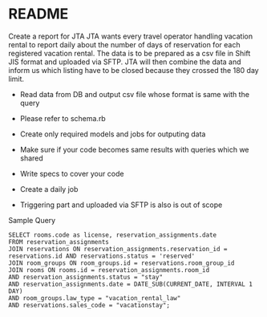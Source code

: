 # README

Create a report for JTA
JTA wants every travel operator handling vacation rental to report daily about the number of days of reservation for each registered vacation rental.
The data is to be prepared as a csv file in Shift JIS format and uploaded via SFTP.
JTA will then combine the data and inform us which listing have to be closed because they crossed  the 180 day limit.

- Read data from DB and output csv file whose format is same with the query
- Please refer to schema.rb
- Create only required models and jobs for outputing data
- Make sure if your code becomes same results with queries which we shared
- Write specs to cover your code

- Create a daily job
- Triggering part and uploaded via SFTP is also is out of scope


Sample Query

```
SELECT rooms.code as license, reservation_assignments.date
FROM reservation_assignments
JOIN reservations ON reservation_assignments.reservation_id = reservations.id AND reservations.status = 'reserved'
JOIN room_groups ON room_groups.id = reservations.room_group_id
JOIN rooms ON rooms.id = reservation_assignments.room_id
AND reservation_assignments.status = "stay"
AND reservation_assignments.date = DATE_SUB(CURRENT_DATE, INTERVAL 1 DAY)
AND room_groups.law_type = "vacation_rental_law"
AND reservations.sales_code = "vacationstay";
```

